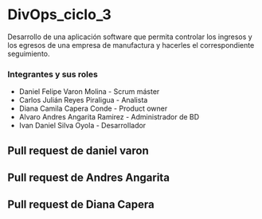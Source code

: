 # DivOps_ciclo_3
Desarrollo de una aplicación software que permita controlar los ingresos y los egresos de una empresa de manufactura y hacerles el correspondiente seguimiento.

### Integrantes y sus roles
- Daniel Felipe Varon Molina - Scrum máster
- Carlos Julián Reyes Piraligua - Analista
- Diana Camila Capera Conde - Product owner
- Alvaro Andres Angarita Ramirez - Administrador de BD
- Ivan Daniel Silva Oyola - Desarrollador


## Pull request de daniel varon
## Pull request de Andres Angarita
## Pull request de Diana Capera

